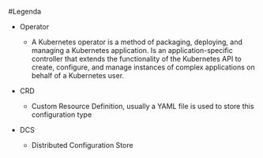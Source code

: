 #Legenda

- Operator
   + A Kubernetes operator is a method of packaging, deploying, and managing a Kubernetes application. Is an application-specific controller that extends the functionality of the Kubernetes API to create, configure, and manage instances of complex applications on behalf of a Kubernetes user.
   
- CRD
   + Custom Resource Definition, usually a YAML file is used to store this configuration type

- DCS
    + Distributed Configuration Store